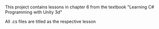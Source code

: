This project contains lessons in chapter 6 from
the textbook "Learning C# Programming with Unity 3d"

All .cs files are titled as the respective lesson